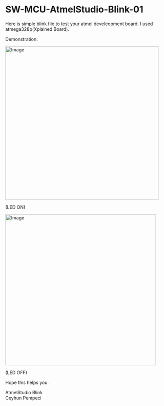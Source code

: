 # SW-MCU-AtmelStudio-Blink-01


Here is simple blink file to test your atmel develeopment board. I used atmega328p(Xplained Board).<br>

Demonstration:

<img width="478" alt="Image" src="https://github.com/user-attachments/assets/1fe5217c-e80d-405d-ba0c-5c6ca30ba71a" />

(LED ON)

<img width="470" alt="Image" src="https://github.com/user-attachments/assets/a7e70441-8e69-4cdc-8682-42efebd1fe82" />

(LED OFF)

Hope this helps you.

AtmelStudio Blink<br>
Ceyhun Pempeci
